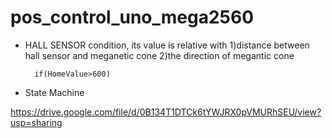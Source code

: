# pos_control_uno_mega2560

* HALL SENSOR condition, its value is relative with 1)distance between hall sensor and meganetic cone  2)the direction of megantic cone 

		if(HomeValue>600) 

* State Machine

https://drive.google.com/file/d/0B134T1DTCk6tYWJRX0pVMURhSEU/view?usp=sharing
